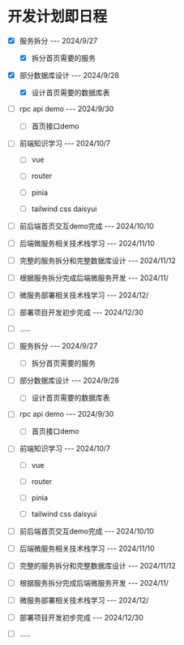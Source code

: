 # 开发计划即日程

- [x] 服务拆分 --- 2024/9/27
  
  - [x] 拆分首页需要的服务

- [x] 部分数据库设计 --- 2024/9/28
  
  - [x] 设计首页需要的数据库表

- [ ] rpc api demo --- 2024/9/30
  
  - [ ] 首页接口demo

- [ ] 前端知识学习 --- 2024/10/7
  
  - [ ] vue
  
  - [ ] router
  
  - [ ] pinia
  
  - [ ] tailwind css daisyui

- [ ] 前后端首页交互demo完成 --- 2024/10/10

- [ ] 后端微服务相关技术栈学习 --- 2024/11/10

- [ ] 完整的服务拆分和完整数据库设计 --- 2024/11/12

- [ ] 根据服务拆分完成后端微服务开发 --- 2024/11/

- [ ] 微服务部署相关技术栈学习 --- 2024/12/

- [ ] 部署项目开发初步完成 --- 2024/12/30

- [ ] .....

- [ ] 服务拆分 --- 2024/9/27
  
  - [ ] 拆分首页需要的服务

- [ ] 部分数据库设计 --- 2024/9/28
  
  - [ ] 设计首页需要的数据库表

- [ ] rpc api demo --- 2024/9/30
  
  - [ ] 首页接口demo

- [ ] 前端知识学习 --- 2024/10/7
  
  - [ ] vue
  
  - [ ] router
  
  - [ ] pinia
  
  - [ ] tailwind css daisyui

- [ ] 前后端首页交互demo完成 --- 2024/10/10

- [ ] 后端微服务相关技术栈学习 --- 2024/11/10

- [ ] 完整的服务拆分和完整数据库设计 --- 2024/11/12

- [ ] 根据服务拆分完成后端微服务开发 --- 2024/11/

- [ ] 微服务部署相关技术栈学习 --- 2024/12/

- [ ] 部署项目开发初步完成 --- 2024/12/30

- [ ] .....
